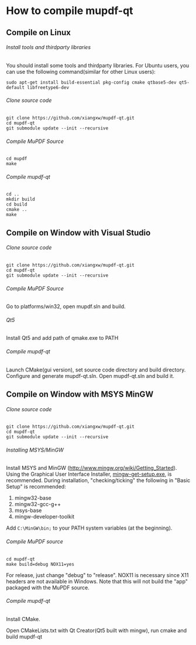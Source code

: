 # How to compile mupdf-qt

## Compile on Linux
###### Install tools and thirdparty libraries
You should install some tools and thirdparty libraries. For Ubuntu users, you can use the following command(similar for other Linux users):

    sudo apt-get install build-essential pkg-config cmake qtbase5-dev qt5-default libfreetype6-dev

###### Clone source code

    git clone https://github.com/xiangxw/mupdf-qt.git
    cd mupdf-qt
    git submodule update --init --recursive

###### Compile MuPDF Source

    cd mupdf
    make
    
###### Compile mupdf-qt

    cd ..
    mkdir build
    cd build
    cmake ..
    make

## Compile on Window with Visual Studio
###### Clone source code

    git clone https://github.com/xiangxw/mupdf-qt.git
    cd mupdf-qt
    git submodule update --init --recursive

###### Compile MuPDF Source
Go to platforms/win32, open mupdf.sln and build.

###### Qt5
Install Qt5 and add path of qmake.exe to PATH

    
###### Compile mupdf-qt
Launch CMake(gui version), set source code directory and build directory. Configure and generate mupdf-qt.sln. Open mupdf-qt.sln and build it.

## Compile on Window with MSYS MinGW
###### Clone source code

    git clone https://github.com/xiangxw/mupdf-qt.git
    cd mupdf-qt
    git submodule update --init --recursive

###### Installing MSYS/MinGW 
Install MSYS and MinGW (http://www.mingw.org/wiki/Getting_Started). Using the Graphical User Interface Installer, [mingw-get-setup.exe](http://sourceforge.net/projects/mingw/files/Installer/mingw-get-setup.exe/download), is recommended. During installation, "checking/ticking" the following in "Basic Setup" is recommended:

1. mingw32-base
2. mingw32-gcc-g++
3. msys-base
4. mingw-developer-toolkit

Add ```C:\MinGW\bin;``` to your PATH system variables (at the beginning).

###### Compile MuPDF source

    cd mupdf-qt
    make build=debug NOX11=yes

For release, just change "debug" to "release". NOX11 is necessary since X11 headers are not available in Windows. Note that this will not build the "app" packaged with the MuPDF source.

###### Compile mupdf-qt

Install CMake.

Open CMakeLists.txt with Qt Creator(Qt5 built with mingw), run cmake and build mupdf-qt
